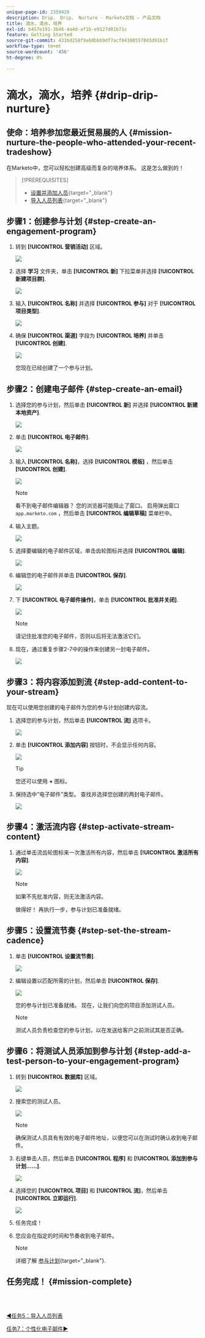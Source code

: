 ```yaml
---
unique-page-id: 2359420
description: Drip， Drip， Nurture - Marketo文档 — 产品文档
title: 滴水，滴水，培养
exl-id: b457e191-3b46-4a4d-af1b-e9127d81b71c
feature: Getting Started
source-git-commit: 431bd258f9a68bbb9df7acf043085578d3d91b1f
workflow-type: tm+mt
source-wordcount: '456'
ht-degree: 0%

---
```


# 滴水，滴水，培养 {#drip-drip-nurture}

## 使命：培养参加您最近贸易展的人 {#mission-nurture-the-people-who-attended-your-recent-tradeshow}

在Marketo中，您可以轻松创建高级而复杂的培养体系。 这是怎么做到的！

>[!PREREQUISITES]
>
>* [设置并添加人员](/help/marketo/getting-started/quick-wins/get-set-up-and-add-a-person.md){target="_blank"}
>* [导入人员列表](/help/marketo/getting-started/quick-wins/import-a-list-of-people.md){target="_blank"}

## 步骤1：创建参与计划 {#step-create-an-engagement-program}

1. 转到 **[!UICONTROL 营销活动]** 区域。

   ![](assets/drip-drip-nurture-1.png)

1. 选择 **学习** 文件夹，单击 **[!UICONTROL 新]** 下拉菜单并选择 **[!UICONTROL 新建项目群]**.

   ![](assets/drip-drip-nurture-2.png)

1. 输入 **[!UICONTROL 名称]** 并选择 **[!UICONTROL 参与]** 对于 **[!UICONTROL 项目类型]**.

   ![](assets/drip-drip-nurture-3.png)

1. 确保 **[!UICONTROL 渠道]** 字段为 **[!UICONTROL 培养]** 并单击 **[!UICONTROL 创建]**.

   ![](assets/drip-drip-nurture-4.png)

   您现在已经创建了一个参与计划。

## 步骤2：创建电子邮件 {#step-create-an-email}

1. 选择您的参与计划，然后单击 **[!UICONTROL 新]** 并选择 **[!UICONTROL 新建本地资产]**.

   ![](assets/drip-drip-nurture-5.png)

1. 单击 **[!UICONTROL 电子邮件]**.

   ![](assets/drip-drip-nurture-6.png)

1. 输入 **[!UICONTROL 名称]**，选择 **[!UICONTROL 模板]** ，然后单击 **[!UICONTROL 创建]**.

   ![](assets/drip-drip-nurture-7.png)

   >[!NOTE]
   >
   >看不到电子邮件编辑器？ 您的浏览器可能阻止了窗口。 启用弹出窗口 `app.marketo.com` ，然后单击 **[!UICONTROL 编辑草稿]** 菜单栏中。

1. 输入主题。

   ![](assets/drip-drip-nurture-8.png)

1. 选择要编辑的电子邮件区域，单击齿轮图标并选择 **[!UICONTROL 编辑]**.

   ![](assets/drip-drip-nurture-9.png)

1. 编辑您的电子邮件并单击 **[!UICONTROL 保存]**.

   ![](assets/drip-drip-nurture-10.png)

1. 下 **[!UICONTROL 电子邮件操作]**，单击 **[!UICONTROL 批准并关闭]**.

   ![](assets/drip-drip-nurture-11.png)

   >[!NOTE]
   >
   >请记住批准您的电子邮件，否则以后将无法激活它们。

1. 现在，通过重复步骤2-7中的操作来创建另一封电子邮件。

   ![](assets/drip-drip-nurture-12.png)

## 步骤3：将内容添加到流 {#step-add-content-to-your-stream}

现在可以使用您创建的电子邮件为您的参与计划创建内容流。

1. 选择您的参与计划，然后单击 **[!UICONTROL 流]** 选项卡。

   ![](assets/drip-drip-nurture-13.png)

1. 单击 **[!UICONTROL 添加内容]** 按钮时，不会显示任何内容。

   ![](assets/drip-drip-nurture-14.png)

   >[!TIP]
   >
   >您还可以使用 **+** 图标。

1. 保持选中“电子邮件”类型。 查找并选择您创建的两封电子邮件。

   ![](assets/drip-drip-nurture-15.png)

## 步骤4：激活流内容 {#step-activate-stream-content}

1. 通过单击流齿轮图标来一次激活所有内容，然后单击 **[!UICONTROL 激活所有内容]**.

   ![](assets/drip-drip-nurture-16.png)

   >[!NOTE]
   >
   >如果不先批准内容，则无法激活内容。

   做得好！ 再执行一步，参与计划已准备就绪。

## 步骤5：设置流节奏 {#step-set-the-stream-cadence}

1. 单击 **[!UICONTROL 设置流节奏]**.

   ![](assets/drip-drip-nurture-17.png)

1. 编辑设置以匹配所需的计划，然后单击 **[!UICONTROL 保存]**.

   ![](assets/drip-drip-nurture-18.png)

   您的参与计划已准备就绪。 现在，让我们向您的项目添加测试人员。

   >[!NOTE]
   >
   >测试人员负责检查您的参与计划，以在发送给客户之前测试其是否正确。

## 步骤6：将测试人员添加到参与计划 {#step-add-a-test-person-to-your-engagement-program}

1. 转到 **[!UICONTROL 数据库]** 区域。

   ![](assets/drip-drip-nurture-19.png)

1. 搜索您的测试人员。

   ![](assets/drip-drip-nurture-20.png)

   >[!NOTE]
   >
   >确保测试人员具有有效的电子邮件地址，以便您可以在测试时确认收到电子邮件。

1. 右键单击人员，然后单击 **[!UICONTROL 程序]** 和 **[!UICONTROL 添加到参与计划……]**.

   ![](assets/drip-drip-nurture-21.png)

1. 选择您的 **[!UICONTROL 项目]** 和 **[!UICONTROL 流]**，然后单击 **[!UICONTROL 立即运行]**.

   ![](assets/drip-drip-nurture-22.png)

1. 任务完成！

1. 您应会在指定的时间和节奏收到电子邮件。

   >[!NOTE]
   >
   >详细了解 [参与计划](/help/marketo/product-docs/email-marketing/drip-nurturing/creating-an-engagement-program/understanding-engagement-programs.md){target="_blank"}.

## 任务完成！ {#mission-complete}

<br> 

[◄任务5：导入人员列表](/help/marketo/getting-started/quick-wins/import-a-list-of-people.md)

[任务7：个性化电子邮件►](/help/marketo/getting-started/quick-wins/personalize-an-email.md)
